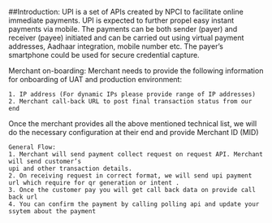 ##Introduction:
UPI is a set of APIs created by NPCI to facilitate online immediate payments. UPI is expected to
further propel easy instant payments via mobile. The payments can be both sender (payer) and
receiver (payee) initiated and can be carried out using virtual payment addresses, Aadhaar
integration, mobile number etc. The payer’s smartphone could be used for secure credential
capture.

Merchant on-boarding:
Merchant needs to provide the following information for onboarding of UAT and production
environment:
```Technical list:
1. IP address (For dynamic IPs please provide range of IP addresses)
2. Merchant call-back URL to post final transaction status from our end
```
Once the merchant provides all the above mentioned technical list, we will do the necessary
configuration at their end and provide Merchant ID (MID)  
```
General Flow:
1. Merchant will send payment collect request on request API. Merchant will send customer’s
upi and other transaction details.
2. On receiving request in correct format, we will send upi payment url which require for qr generation or intent .
3. Once the customer pay you will get call back data on provide call back url
4. You can confirm the payment by calling polling api and update your ssytem about the payment
```

